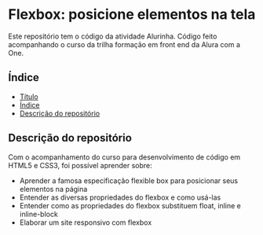 # Flexbox: posicione elementos na tela
 Este repositório tem o código da atividade Alurinha. Código feito acompanhando o curso da trilha formação em front end da Alura com a One.
## Índice

* [Título](#flexbox:-posicione-elementos-na-tela)
* [Índice](#índice)
* [Descrição do repositório](#Descrição-do-repositorio)

## Descrição do repositório
Com o acompanhamento do curso para desenvolvimento de código em HTML5 e CSS3, foi possível aprender sobre:
- Aprender a famosa especificação flexible box para posicionar seus elementos na página
- Entender as diversas propriedades do flexbox e como usá-las
- Entender como as propriedades do flexbox substituem float, inline e inline-block
- Elaborar um site responsivo com flexbox
